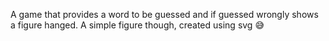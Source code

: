 A game that provides a word to be guessed and if guessed wrongly shows a figure hanged. A simple figure though, created using svg 😅
